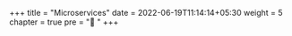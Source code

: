 +++
title = "Microservices"
date = 2022-06-19T11:14:14+05:30
weight = 5
chapter = true
pre = "🔗 "
+++
